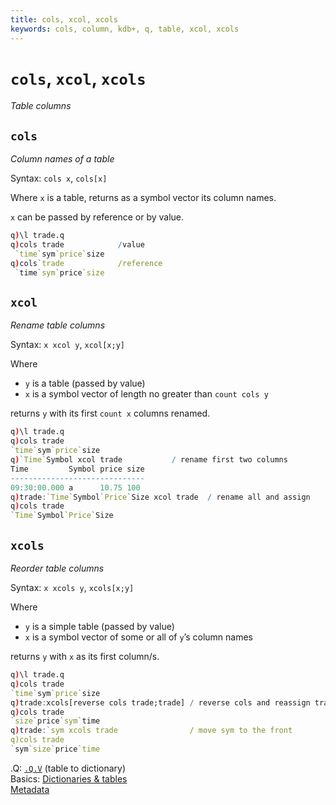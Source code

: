 ```yaml
---
title: cols, xcol, xcols
keywords: cols, column, kdb+, q, table, xcol, xcols
---
```

# `cols`, `xcol`, `xcols`

_Table columns_



## `cols`

_Column names of a table_

Syntax: `cols x`, `cols[x]`

Where `x` is a table, returns as a symbol vector its column names. 

`x` can be passed by reference or by value.

```q
q)\l trade.q
q)cols trade            /value
 `time`sym`price`size
q)cols`trade            /reference
 `time`sym`price`size
```


## `xcol`

_Rename table columns_

Syntax: `x xcol y`, `xcol[x;y]`

Where 

-   `y` is a table (passed by value) 
-   `x` is a symbol vector of length no greater than `count cols y`

returns `y` with its first `count x` columns renamed. 

```q
q)\l trade.q
q)cols trade
`time`sym`price`size
q)`Time`Symbol xcol trade           / rename first two columns
Time         Symbol price size
------------------------------
09:30:00.000 a      10.75 100
q)trade:`Time`Symbol`Price`Size xcol trade  / rename all and assign
q)cols trade
`Time`Symbol`Price`Size
```



## `xcols`

_Reorder table columns_

Syntax: `x xcols y`, `xcols[x;y]`

Where 

-   `y` is a simple table (passed by value) 
-   `x` is a symbol vector of some or all of `y`’s column names

returns `y` with `x` as its first column/s.

```q
q)\l trade.q
q)cols trade
`time`sym`price`size
q)trade:xcols[reverse cols trade;trade] / reverse cols and reassign trade
q)cols trade
`size`price`sym`time
q)trade:`sym xcols trade                / move sym to the front
q)cols trade
`sym`size`price`time
```



<i class="far fa-hand-point-right"></i> 
.Q: [`.Q.V`](dotq.md#qv-table-to-dict) (table to dictionary)  
Basics: [Dictionaries & tables](../basics/dictsandtables.md)  
[Metadata](../basics/metadata.md) 